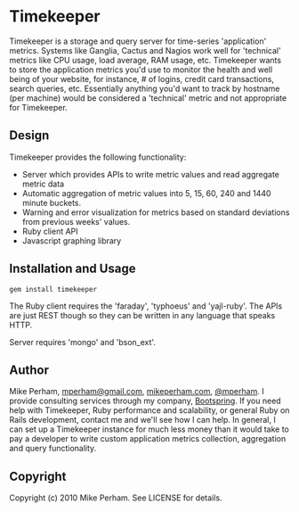 Timekeeper
=========

Timekeeper is a storage and query server for time-series 'application' metrics.  Systems like Ganglia, Cactus and Nagios work well for 'technical' metrics like CPU usage, load average, RAM usage, etc.  Timekeeper wants to store the application metrics you'd use to monitor the health and well being of your website, for instance, # of logins, credit card transactions, search queries, etc.  Essentially anything you'd want to track by hostname (per machine) would be considered a 'technical' metric and not appropriate for Timekeeper.


Design
------------

Timekeeper provides the following functionality:

 - Server which provides APIs to write metric values and read aggregate metric data
 - Automatic aggregation of metric values into 5, 15, 60, 240 and 1440 minute buckets.
 - Warning and error visualization for metrics based on standard deviations from previous weeks' values.
 - Ruby client API
 - Javascript graphing library


Installation and Usage
------------------------

    gem install timekeeper

The Ruby client requires the 'faraday', 'typhoeus' and 'yajl-ruby'.  The APIs are just REST though so they can be written in any language that speaks HTTP.

Server requires 'mongo' and 'bson_ext'.


Author
----------

Mike Perham, mperham@gmail.com, [mikeperham.com](http://mikeperham.com), [@mperham](http://twitter.com/mperham).  I provide consulting services through my company, [Bootspring](http://bootspring.com).  If you need help with Timekeeper, Ruby performance and scalability, or general Ruby on Rails development, contact me and we'll see how I can help.  In general, I can set up a Timekeeper instance for much less money than it would take to pay a developer to write custom application metrics collection, aggregation and query functionality.


Copyright
-----------

Copyright (c) 2010 Mike Perham. See LICENSE for details.
